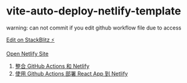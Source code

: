 # vite-auto-deploy-netlify-template

warning: can not commit if you edit github workflow file due to access

[Edit on StackBlitz ⚡️](https://stackblitz.com/edit/vite-auto-deploy-netlify-template)

[Open Netlify Site](https://vite-auto-deploy-netlify-template.netlify.app/)

1. [整合 GitHub Actions 和 Netlify](https://zhuanlan.zhihu.com/p/149508734)
2. [使用 Github Actions 部署 React App 到 Netlify](https://zhuanlan.zhihu.com/p/135341919)